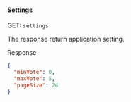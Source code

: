 #### Settings

GET: `settings`

The response return application setting.

Response

```json
{
  "minVote": 0,
  "maxVote": 5,
  "pageSize": 24
}
```